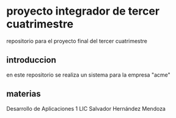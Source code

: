 # proyecto integrador de tercer cuatrimestre
repositorio para el proyecto final del tercer cuatrimestre
## introduccion
en este repositorio se realiza un sistema para la empresa "acme"
## materias 
Desarrollo de Aplicaciones 1   LIC Salvador Hernández Mendoza
